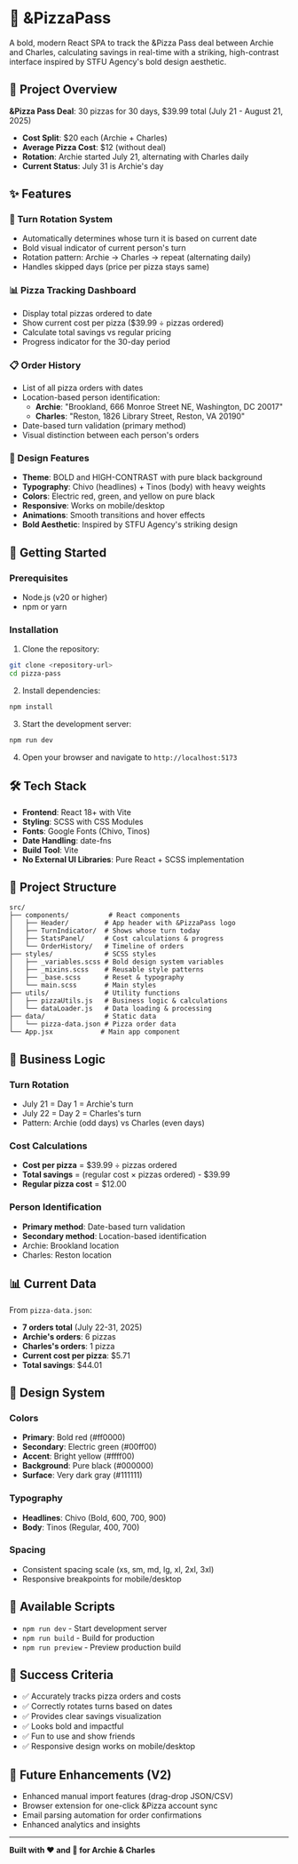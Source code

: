 # 🍕 &PizzaPass

A bold, modern React SPA to track the &Pizza Pass deal between Archie and Charles, calculating savings in real-time with a striking, high-contrast interface inspired by STFU Agency's bold design aesthetic.

## 🎯 Project Overview

**&Pizza Pass Deal**: 30 pizzas for 30 days, $39.99 total (July 21 - August 21, 2025)
- **Cost Split**: $20 each (Archie + Charles)
- **Average Pizza Cost**: $12 (without deal)
- **Rotation**: Archie started July 21, alternating with Charles daily
- **Current Status**: July 31 is Archie's day

## ✨ Features

### 🎯 Turn Rotation System
- Automatically determines whose turn it is based on current date
- Bold visual indicator of current person's turn
- Rotation pattern: Archie → Charles → repeat (alternating daily)
- Handles skipped days (price per pizza stays same)

### 📊 Pizza Tracking Dashboard
- Display total pizzas ordered to date
- Show current cost per pizza ($39.99 ÷ pizzas ordered)
- Calculate total savings vs regular pricing
- Progress indicator for the 30-day period

### 📋 Order History
- List of all pizza orders with dates
- Location-based person identification:
  - **Archie**: "Brookland, 666 Monroe Street NE, Washington, DC 20017"
  - **Charles**: "Reston, 1826 Library Street, Reston, VA 20190"
- Date-based turn validation (primary method)
- Visual distinction between each person's orders

### 🎨 Design Features
- **Theme**: BOLD and HIGH-CONTRAST with pure black background
- **Typography**: Chivo (headlines) + Tinos (body) with heavy weights
- **Colors**: Electric red, green, and yellow on pure black
- **Responsive**: Works on mobile/desktop
- **Animations**: Smooth transitions and hover effects
- **Bold Aesthetic**: Inspired by STFU Agency's striking design

## 🚀 Getting Started

### Prerequisites
- Node.js (v20 or higher)
- npm or yarn

### Installation

1. Clone the repository:
```bash
git clone <repository-url>
cd pizza-pass
```

2. Install dependencies:
```bash
npm install
```

3. Start the development server:
```bash
npm run dev
```

4. Open your browser and navigate to `http://localhost:5173`

## 🛠️ Tech Stack

- **Frontend**: React 18+ with Vite
- **Styling**: SCSS with CSS Modules
- **Fonts**: Google Fonts (Chivo, Tinos)
- **Date Handling**: date-fns
- **Build Tool**: Vite
- **No External UI Libraries**: Pure React + SCSS implementation

## 📁 Project Structure

```
src/
├── components/          # React components
│   ├── Header/         # App header with &PizzaPass logo
│   ├── TurnIndicator/  # Shows whose turn today
│   ├── StatsPanel/     # Cost calculations & progress
│   └── OrderHistory/   # Timeline of orders
├── styles/             # SCSS styles
│   ├── _variables.scss # Bold design system variables
│   ├── _mixins.scss    # Reusable style patterns
│   ├── _base.scss      # Reset & typography
│   └── main.scss       # Main styles
├── utils/              # Utility functions
│   ├── pizzaUtils.js   # Business logic & calculations
│   └── dataLoader.js   # Data loading & processing
├── data/               # Static data
│   └── pizza-data.json # Pizza order data
└── App.jsx            # Main app component
```

## 🎯 Business Logic

### Turn Rotation
- July 21 = Day 1 = Archie's turn
- July 22 = Day 2 = Charles's turn
- Pattern: Archie (odd days) vs Charles (even days)

### Cost Calculations
- **Cost per pizza** = $39.99 ÷ pizzas ordered
- **Total savings** = (regular cost × pizzas ordered) - $39.99
- **Regular pizza cost** = $12.00

### Person Identification
- **Primary method**: Date-based turn validation
- **Secondary method**: Location-based identification
- Archie: Brookland location
- Charles: Reston location

## 📊 Current Data

From `pizza-data.json`:
- **7 orders total** (July 22-31, 2025)
- **Archie's orders**: 6 pizzas
- **Charles's orders**: 1 pizza
- **Current cost per pizza**: $5.71
- **Total savings**: $44.01

## 🎨 Design System

### Colors
- **Primary**: Bold red (#ff0000)
- **Secondary**: Electric green (#00ff00)
- **Accent**: Bright yellow (#ffff00)
- **Background**: Pure black (#000000)
- **Surface**: Very dark gray (#111111)

### Typography
- **Headlines**: Chivo (Bold, 600, 700, 900)
- **Body**: Tinos (Regular, 400, 700)

### Spacing
- Consistent spacing scale (xs, sm, md, lg, xl, 2xl, 3xl)
- Responsive breakpoints for mobile/desktop

## 🚀 Available Scripts

- `npm run dev` - Start development server
- `npm run build` - Build for production
- `npm run preview` - Preview production build

## 🎯 Success Criteria

- ✅ Accurately tracks pizza orders and costs
- ✅ Correctly rotates turns based on dates
- ✅ Provides clear savings visualization
- ✅ Looks bold and impactful
- ✅ Fun to use and show friends
- ✅ Responsive design works on mobile/desktop

## 🔮 Future Enhancements (V2)

- Enhanced manual import features (drag-drop JSON/CSV)
- Browser extension for one-click &Pizza account sync
- Email parsing automation for order confirmations
- Enhanced analytics and insights

---

**Built with ❤️ and 🍕 for Archie & Charles**

